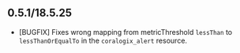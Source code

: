 ## 0.5.1/18.5.25
* [BUGFIX] Fixes wrong mapping from metricThreshold `lessThan` to `lessThanOrEqualTo` in the `coralogix_alert` resource.

